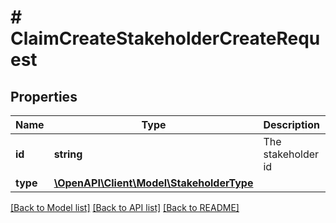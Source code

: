 # # ClaimCreateStakeholderCreateRequest

## Properties

Name | Type | Description | Notes
------------ | ------------- | ------------- | -------------
**id** | **string** | The stakeholder id |
**type** | [**\OpenAPI\Client\Model\StakeholderType**](StakeholderType.md) |  |

[[Back to Model list]](../../README.md#models) [[Back to API list]](../../README.md#endpoints) [[Back to README]](../../README.md)
